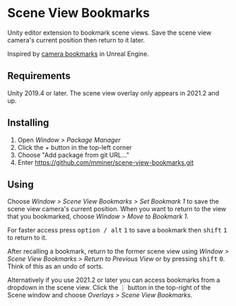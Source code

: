 # Scene View Bookmarks

Unity editor extension to bookmark scene views. Save the scene view camera's
current position then return to it later.

Inspired by [camera bookmarks](https://www.youtube.com/watch?v=_i-d5OZmhWI) in
Unreal Engine.


## Requirements

Unity 2019.4 or later. The scene view overlay only appears in 2021.2 and up.


## Installing

1. Open *Window > Package Manager*
2. Click the + button in the top-left corner
3. Choose "Add package from git URL..."
4. Enter https://github.com/mminer/scene-view-bookmarks.git


## Using

Choose *Window > Scene View Bookmarks > Set Bookmark 1* to save the scene view
camera's current position. When you want to return to the view that you
bookmarked, choose *Window > Move to Bookmark 1*.

For faster access press <kbd>option / alt</kbd> <kbd>1</kbd> to save a bookmark
then <kbd>shift</kbd> <kbd>1</kbd> to return to it.

After recalling a bookmark, return to the former scene view using *Window >
Scene View Bookmarks > Return to Previous View* or by pressing <kbd>shift</kbd>
<kbd>0</kbd>. Think of this as an undo of sorts.

Alternatively if you use 2021.2 or later you can access bookmarks from a
dropdown in the scene view. Click the ⋮ button in the top-right of the Scene
window and choose *Overlays > Scene View Bookmarks*.
